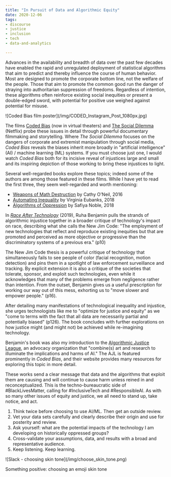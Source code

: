 ```yaml
---
title: "In Pursuit of Data and Algorithmic Equity"
date: 2020-12-06
tags:
- discourse
- justice
- inclusion
- tech
- data-and-analytics

---
```


Advances in the availability and breadth of data over the past few decades have
enabled the rapid and unregulated deployment of statistical algorithms that aim
to predict and thereby influence the course of human behavior. Most are designed
to promote the corporate bottom line, not the welfare of the people. Those that
aim to promote the common good run the danger of straying into authoritarian
suppression of freedoms. Regardless of intention, these algorithms often
reinforce existing social inequities or present a double-edged sword, with
potential for positive use weighed against potential for misuse.

<!-- truncate -->

<div style={{ float: "right" }}>
![Coded Bias film poster](/img/CODED_Instagram_Post_1080px.jpg)
</div>

The films [Coded Bias](https://www.codedbias.com/) (now in virtual theaters) and
[The Social Dilemma](https://www.thesocialdilemma.com/) (Netflix) probe these
issues in detail through powerful documentary filmmaking and storytelling. Where
_The Social Dilemma_ focuses on the dangers of corporate and extremist
manipulation through social media, _Coded Bias_ reveals the biases inherit more
broadly in "artificial intelligence" (AI) / machine learning (ML) systems. If
you must choose just one, I would watch _Coded Bias_ both for its incisive
reveal of injustices large and small and its inspiring depiction of those
working to bring these injustices to light.

Several well-regarded books explore these topics; indeed some of the authors are
among those featured in these films. While I have yet to read the first three,
they seem well-regarded and worth mentioning:

* [Weapons of Math Destruction](https://weaponsofmathdestructionbook.com/) by
  Cathy O'Neil, 2016
* [Automating Inequality](https://virginia-eubanks.com/) by Virginia Eubanks,
  2018
* [Algorithms of Oppression](http://algorithmsofoppression.com/) by Safiya
  Noble, 2018

In _[Race After Technology](https://www.ruhabenjamin.com/race-after-technology)_
(2019), Ruha Benjamin pulls the strands of algorithmic injustice together in a
broader critique of technology's impact on race, describing what she calls the
New Jim Code: "The employment of new technologies that reflect and reproduce
existing inequities but that are promoted and perceived as more objective or
progressive than the discriminatory systems of a previous era." (p10)

The New Jim Code thesis is a powerful critique of technology that simultaneously
fails to see people of color (facial recognition, motion detection) and pins
them in a spotlight of law enforcement surveillance and tracking. By explicit
extension it is also a critique of the societies that tolerate, sponsor, and
exploit such technologies, even while it acknowledges that many of the problems
emerge from negligence rather than intention. From the outset, Benjamin gives us
a useful prescription for working our way out of this mess, exhorting us to
"move slower and empower people." (p16).

After detailing many manifestations of technological inequality and injustice,
she urges technologists like me to "optimize for justice and equity" as we "come
to terms with the fact that all data are necessarily partial and potentially
biased" (p126). The book concludes with further explorations on how justice
might (and might not) be achieved while re-imagining technology.

Benjamin's book was also my introduction to the [Algorithmic Justice
League](https://www.ajl.org/), an advocacy organization that "combine(s) art and
research to illuminate the implications and harms of AI." The AJL is featured
prominently in _Coded Bias_, and their website provides many resources for
exploring this topic in more detail.

These works send a clear message that data and the algorithms that exploit them
are causing and will continue to cause harm unless reined in and
reconceptualized. This is the techno-bureaucratic side of #BlackLivesMatter,
calling for #InclusiveTech and #ResponsibleAI. As with so many other issues of
equity and justice, we all need to stand up, take notice, and act.

1. Think twice before choosing to use AI/ML. Then get an outside review.
2. Vet your data sets carefully and clearly describe their origin and use for
   posterity and review.
3. Ask yourself: what are the potential impacts of the technology I am
   developing on historically oppressed groups?
4. Cross-validate your assumptions, data, and results with a broad and
   representative audience.
5. Keep listening. Keep learning.

<div class="image">
![Slack - choosing skin tone](/img/choose_skin_tone.png)

Something positive: choosing an emoji skin tone
</div>

